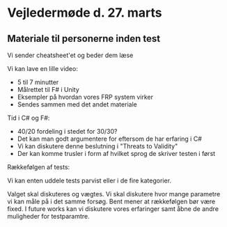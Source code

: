 # Vejledermøde d. 27. marts

## Materiale til personerne inden test

Vi sender cheatsheet'et og beder dem læse

Vi kan lave en lille video:

- 5 til 7 minutter
- Målrettet til F# i Unity
- Eksempler på hvordan vores FRP system virker
- Sendes sammen med det andet materiale

Tid i C# og F#:

- 40/20 fordeling i stedet for 30/30?
- Det kan man godt argumentere for eftersom de har erfaring i C#
- Vi kan diskutere denne beslutning i "Threats to Validity"
- Der kan komme trusler i form af hvilket sprog de skriver testen i først

Rækkefølgen af tests:

Vi kan enten uddele tests parvist eller i de fire kategorier. 

Valget skal diskuteres og vægtes. Vi skal diskutere hvor mange parametre vi kan måle på i det samme forsøg. Bent mener at rækkefølgen bør være fixed. I future works kan vi diskutere vores erfaringer samt åbne de andre muligheder for testparamtre.
